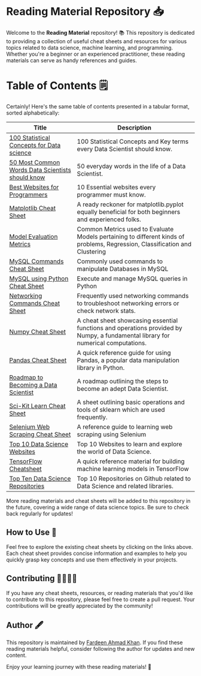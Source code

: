# Reading Material Repository 📥

Welcome to the **Reading Material** repository! 📚 This repository is dedicated to providing a collection of useful cheat sheets and resources for various topics related to data science, machine learning, and programming. Whether you're a beginner or an experienced practitioner, these reading materials can serve as handy references and guides.

# Table of Contents 🗒️
Certainly! Here's the same table of contents presented in a tabular format, sorted alphabetically:

| Title                                           | Description                                                    |
|-------------------------------------------------|----------------------------------------------------------------|
| [100 Statistical Concepts for Data science](Stats%20Concepts.md)                           | 100 Statistical Concepts and Key terms every Data Scientist should know. |
| [50 Most Common Words Data Scientists should know](50%20words%20for%20Data%20Scientists.md) | 50 everyday words in the life of a Data Scientist.           |
| [Best Websites for Programmers](Best%20Websites%20for%20Programmers.md)                     | 10 Essential websites every programmer must know.             |
| [Matplotlib Cheat Sheet](Matplotlib%20Cheatsheet.md)                                     | A ready reckoner for matplotlib.pyplot equally beneficial for both beginners and experienced folks. |
| [Model Evaluation Metrics](Model%20Evaluation%20Metrics.md)                                 | Common Metrics used to Evaluate Models pertaining to different kinds of problems, Regression, Classification and Clustering |
| [MySQL Commands Cheat Sheet](MySQL%20Cheatsheet.md)                                 | Commonly used commands to manipulate Databases in MySQL |
| [MySQL using Python Cheat Sheet](MySQL%20using%20Python.md)                                 | Execute and manage MySQL queries in Python |
| [Networking Commands Cheat Sheet](Networking%20Commands.md)                                 | Frequently used networking commands to troubleshoot networking errors or check network stats. |
| [Numpy Cheat Sheet](Numpy%20Cheatsheet.md)                                               | A cheat sheet showcasing essential functions and operations provided by Numpy, a fundamental library for numerical computations. |
| [Pandas Cheat Sheet](Pandas%20Cheatsheet.md)                                             | A quick reference guide for using Pandas, a popular data manipulation library in Python. |
| [Roadmap to Becoming a Data Scientist](Data%20Science%20Roadmap.md)                         | A roadmap outlining the steps to become an adept Data Scientist. |
| [Sci-Kit Learn Cheat Sheet](Scikit%20Learn%20Cheatsheet.md)                                 | A sheet outlining basic operations and tools of sklearn which are used frequently. |
| [Selenium Web Scraping Cheat Sheet](Selenium%20Web%20Scraping.md)                                 | A reference guide to learning web scraping using Selenium |
| [Top 10 Data Science Websites](Data%20Science%20Websites.md)                               | Top 10 Websites to learn and explore the world of Data Science. |
| [TensorFlow Cheatsheet](TensorFlow%20Cheatsheet.md)           | A quick reference material for building machine learning models in TensorFlow |
| [Top Ten Data Science Repositories](Top%20Ten%20Data%20Science%20Repositories.md)           | Top 10 Repositories on Github related to Data Science and related libraries. |


More reading materials and cheat sheets will be added to this repository in the future, covering a wide range of data science topics. Be sure to check back regularly for updates!

## How to Use 🧰

Feel free to explore the existing cheat sheets by clicking on the links above. Each cheat sheet provides concise information and examples to help you quickly grasp key concepts and use them effectively in your projects.

## Contributing 🙋‍♀️🙋‍♂️

If you have any cheat sheets, resources, or reading materials that you'd like to contribute to this repository, please feel free to create a pull request. Your contributions will be greatly appreciated by the community!

## Author 🖋️

This repository is maintained by [Fardeen Ahmad Khan](https://github.com/I-Fardeen). If you find these reading materials helpful, consider following the author for updates and new content.

Enjoy your learning journey with these reading materials! 🚀
